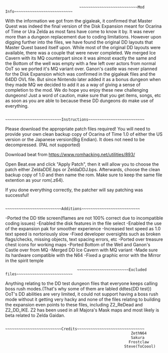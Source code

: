                                      ~~~~~~~~~~~~~~~~~~~~~~~~~~Mod Info~~~~~~~~~~~~~~~~~~~~~~~~~~

With the information we got from the gigaleak, it confirmed that Master Quest was indeed the final version of the Disk Expansion
meant for Ocarina of Time or Ura Zelda as most fans have come to know it by. It was never more than a dungeon replacement due to
coding limitations. However upon digging further into the files, we have found the original DD layouts that Master Quest based
itself upon. While most of the original DD layouts were available, there was a couple that were never completed. We merged
Ice Cavern with its MQ counterpart since it was almost exactly the same and the Bottom of the well was empty with a few left
over actors from normal OoT so we ported it's MQ variant over. Ganon's castle was never planned for the Disk Expansion which
was confirmed in the gigaleak files and the 64DD OVL file. But since Nintendo later added it as a bonus dungeon when they made
MQ we decided to add it as a way of giving a sense of completion to the mod. We do hope you enjoy these new challenging dungeons!
Just a word of caution, make sure that you get items, songs, etc as soon as you are able to because these DD dungeons
do make use of everything.



                                    ~~~~~~~~~~~~~~~~~~~~~~~~~Instructions~~~~~~~~~~~~~~~~~~~~~~~~~

Please download the appropriate patch files required! You will need to provide
your own clean backup copy of Ocarina of Time 1.0 of either the US version or the Japanese version(Big Endian). It does not need
to be decompressed. (PAL not supported)

Download beat from https://www.romhacking.net/utilities/893/

Open Beat.exe and click "Apply Patch", then it will allow you to choose the patch either ZeldaDDE.bps or ZeldaDDJ.bps. Afterwards,
choose the clean backup copy of 1.0 and then name the rom. Make sure to keep the same file extention as your rom(.z64).

If you done everything correctly, the patcher will say patching was successful!


                                     ~~~~~~~~~~~~~~~~~~~~~~~~~Additions~~~~~~~~~~~~~~~~~~~~~~~~~~

-Ported the DD title screen(flames are not 100% correct due to incompatible coding issues)
-Enabled the disk features in the file select
-Enabled the use of the expansion pak for smoother experience
-Increased text speed as 1.0 text speed is nortoriously slow
-Fixed developer oversights such as broken flags/checks, missing objects, text spacing errors, etc
-Ported over treasure chest icons for working maps
-Ported Bottom of the Well and Ganon's Castle over from MQ
-Merged DD Ice Cavern with MQ variant
-Made sure its hardware compatible with the N64
-Fixed a graphic error with the Mirror in the spirit temple

                                    ~~~~~~~~~~~~~~~~~~~~~~~Excluded files~~~~~~~~~~~~~~~~~~~~~~~~~
Anything relating to the DD test dungeon files that everyone keeps calling boss rush modes.(That's why some of them are
labled ddtes{DD test}) OoT's DD abilities are very limited, it could not support having a boss rush mode without it getting
very hacky and none of the files relating to building the expansion even points to these files, including Z2_ReDead and Z2_DD_IKE. 
Z2 has been used in all Majora's Mask maps and most likely is beta related to Zelda Gaidan. 

                                   ~~~~~~~~~~~~~~~~~~~~~~~~~Credits~~~~~~~~~~~~~~~~~~~~~~~~~~~~~~
                                                            ZethN64
                                                            Sakura 
                                                           Frostclaw
                                                         Steve(ToCoool)
